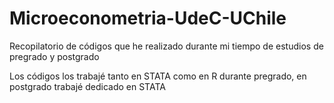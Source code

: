 # Microeconometria-UdeC-UChile
Recopilatorio de códigos que he realizado durante mi tiempo de estudios de pregrado y postgrado


Los códigos los trabajé tanto en STATA como en R durante pregrado, en postgrado trabajé dedicado en STATA
